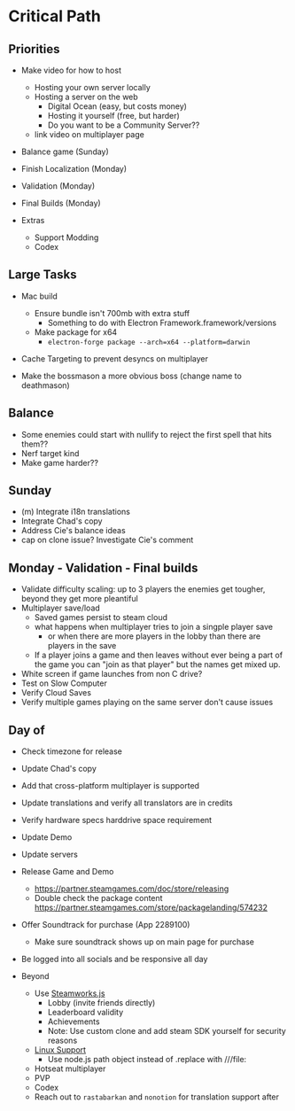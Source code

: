 # Critical Path

## Priorities

- Make video for how to host
  - Hosting your own server locally
  - Hosting a server on the web
    - Digital Ocean (easy, but costs money)
    - Hosting it yourself (free, but harder)
    - Do you want to be a Community Server??
  - link video on multiplayer page
- Balance game (Sunday)

- Finish Localization (Monday)
- Validation (Monday)
- Final Builds (Monday)

- Extras
  - Support Modding
  - Codex

## Large Tasks

- Mac build
  - Ensure bundle isn't 700mb with extra stuff
    - Something to do with Electron Framework.framework/versions
  - Make package for x64
    - `electron-forge package --arch=x64 --platform=darwin`

- Cache Targeting to prevent desyncs on multiplayer

- Make the bossmason a more obvious boss (change name to deathmason)

## Balance

- Some enemies could start with nullify to reject the first spell that hits
  them??
- Nerf target kind
- Make game harder??

## Sunday

- (m) Integrate i18n translations
- Integrate Chad's copy
- Address Cie's balance ideas
- cap on clone issue? Investigate Cie's comment

## Monday - Validation - Final builds

- Validate difficulty scaling: up to 3 players the enemies get tougher, beyond
  they get more pleantiful
- Multiplayer save/load
  - Saved games persist to steam cloud
  - what happens when multiplayer tries to join a singple player save
    - or when there are more players in the lobby than there are players in the
      save
  - If a player joins a game and then leaves without ever being a part of the
    game you can "join as that player" but the names get mixed up.
- White screen if game launches from non C drive?
- Test on Slow Computer
- Verify Cloud Saves
- Verify multiple games playing on the same server don't cause issues

## Day of

- Check timezone for release
- Update Chad's copy
- Add that cross-platform multiplayer is supported
- Update translations and verify all translators are in credits
- Verify hardware specs harddrive space requirement
- Update Demo
- Update servers
- Release Game and Demo
  - https://partner.steamgames.com/doc/store/releasing
  - Double check the package content
    https://partner.steamgames.com/store/packagelanding/574232
- Offer Soundtrack for purchase (App 2289100)
  - Make sure soundtrack shows up on main page for purchase
- Be logged into all socials and be responsive all day

- Beyond
  - Use [Steamworks.js](https://github.com/ceifa/steamworks.js)
    - Lobby (invite friends directly)
    - Leaderboard validity
    - Achievements
    - Note: Use custom clone and add steam SDK yourself for security reasons
  - [Linux Support](https://www.electronjs.org/docs/latest/tutorial/application-distribution#rebranding-with-downloaded-binaries)
    - Use node.js path object instead of .replace with ///file:
  - Hotseat multiplayer
  - PVP
  - Codex
  - Reach out to `rastabarkan` and `nonotion` for translation support after
